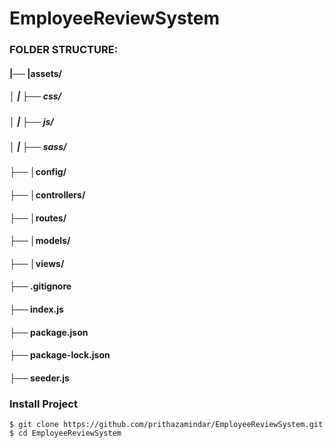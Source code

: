 # EmployeeReviewSystem
### FOLDER STRUCTURE:
#### |── |assets/
#####     │    |    ├──    css/
#####     │    |    ├──    js/
#####     │    |    ├──    sass/
#### ├── │config/
#### ├── │controllers/
#### ├── │routes/
#### ├── │models/
#### ├── │views/
#### ├── .gitignore
#### ├── index.js
#### ├── package.json
#### ├── package-lock.json
#### ├── seeder.js
### Install Project
    $ git clone https://github.com/prithazamindar/EmployeeReviewSystem.git
    $ cd EmployeeReviewSystem
